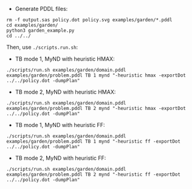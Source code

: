 - Generate PDDL files:
```
rm -f output.sas policy.dot policy.svg examples/garden/*.pddl
cd examples/garden/
python3 garden_example.py
cd ../../
```

Then, use `./scripts.run.sh`:

- TB mode 1, MyND with heuristic HMAX:
```
./scripts/run.sh examples/garden/domain.pddl examples/garden/problem.pddl TB 1 mynd "-heuristic hmax -exportDot ../../policy.dot -dumpPlan"
```

- TB mode 2, MyND with heuristic HMAX:
```
./scripts/run.sh examples/garden/domain.pddl examples/garden/problem.pddl TB 2 mynd "-heuristic hmax -exportDot ../../policy.dot -dumpPlan"
```

- TB mode 1, MyND with heuristic FF:
```
./scripts/run.sh examples/garden/domain.pddl examples/garden/problem.pddl TB 1 mynd "-heuristic ff -exportDot ../../policy.dot -dumpPlan"
```

- TB mode 2, MyND with heuristic FF:
```
./scripts/run.sh examples/garden/domain.pddl examples/garden/problem.pddl TB 2 mynd "-heuristic ff -exportDot ../../policy.dot -dumpPlan"
```
